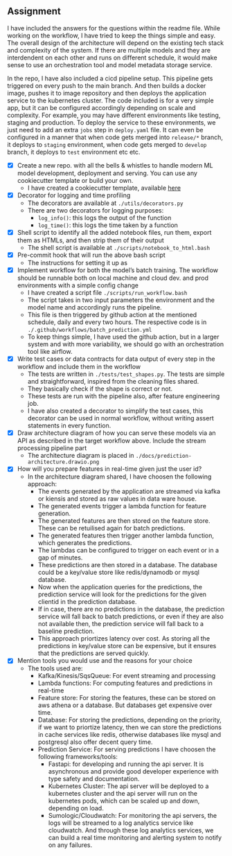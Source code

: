 ## Assignment

I have included the answers for the questions within the readme file. While working on the workflow, I have tried to keep the things simple and easy. The overall design of the architecture will depend on the existing tech stack and complexity of the system. If there are multiple models and they are interdendent on each other and runs on different schedule, it would make sense to use an orchestration tool and model metadata storage service.

In the repo, I have also included a cicd pipeline setup. This pipeline gets triggered on every push to the main branch. And then builds a docker image, pushes it to image repository and then deploys the application service to the kubernetes cluster. The code included is for a very simple app, but it can be configured accordingly depending on scale and complexity. For example, you may have different environments like testing, staging and production. To deploy the service to these environments, we just need to add an extra `jobs` step in `deploy.yaml` file. It can even be configured in a manner that when code gets merged into `release/*` branch, it deploys to `staging` environment, when code gets merged to `develop` branch, it deploys to `test` environment etc etc.

- [x] Create a new repo. with all the bells &amp; whistles to handle modern ML model development, deployment and serving. You can use any cookiecutter template or build your own.
    - I have created a cookiecutter template, available [here](https://github.com/mohit2152sharma/cookiecutter-ml)
- [x] Decorator for logging and time profiling
    - The decorators are available at `./utils/decorators.py`
    - There are two decorators for logging purposes:
        - `log_info()`: this logs the output of the function
        - `log_time()`: this logs the time taken by a function
- [x] Shell script to identify all the added notebook files, run them, export them as HTMLs, and then strip them of their output
    - The shell script is available at `./scripts/notebook_to_html.bash`
- [x] Pre-commit hook that will run the above bash script
    - The instructions for setting it up as 
- [x] Implement workflow for both the model’s batch training. The workflow should be runnable both on local machine and cloud dev. and prod environments with a simple config change
    - I have created a script file `./scripts/run_workflow.bash`
    - The script takes in two input parameters the environment and the model name and accordingly runs the pipeline.
    - This file is then triggered by github action at the mentioned schedule, daily and every two hours. The respective code is in `./.github/workflows/batch_prediction.yml`
    - To keep things simple, I have used the github action, but in a larger system and with more variability, we should go with an orchestration tool like airflow.
- [x] Write test cases or data contracts for data output of every step in the workflow and include them in the workflow
    - The tests are written in `./tests/test_shapes.py`. The tests are simple and straightforward, inspired from the cleaning files shared.
    - They basically check if the shape is correct or not.
    - These tests are run with the pipeline also, after feature engineering job.
    - I have also created a decorator to simplify the test cases, this decorator can be used in normal workflow, without writing assert statements in every function.
- [x] Draw architecture diagram of how you can serve these models via an API as described in the target workflow above. Include the stream processing pipeline part
    - The architecture diagram is placed in `./docs/prediction-architecture.drawio.png`
- [x] How will you prepare features in real-time given just the user id?
    - In the architecture diagram shared, I have choosen the following approach:
        - The events generated by the application are streamed via kafka or kiensis and stored as raw values in data ware house.
        - The generated events trigger a lambda function for feature generation.
        - The generated features are then stored on the feature store. These can be retuilised again for batch predictions.
        - The generated features then trigger another lambda function, which generates the predictions.
        - The lambdas can be configured to trigger on each event or in a gap of minutes.
        - These predictions are then stored in a database. The database could be a key/value store like redis/dynamodb or mysql database. 
        - Now when the application queries for the predictions, the prediction service will look for the predictions for the given clientid in the prediction database.
        - If in case, there are no predictions in the database, the prediction service will fall back to batch predictions, or even if they are also not available then, the prediction service will fall back to a baseline prediction.
        - This approach priortizes latency over cost. As storing all the predictions in key/value store can be expensive, but it ensures that the predictions are served quickly.  
- [x] Mention tools you would use and the reasons for your choice
    - The tools used are: 
        - Kafka/Kinesis/SqsQueue: For event streaming and processing
        - Lambda functions: For computing features and predictions in real-time 
        - Feature store: For storing the features, these can be stored on aws athena or a database. But databases get expensive over time. 
        - Database: For storing the predictions, depending on the priority, if we want to priortize latency, then we can store the predictions in cache services like redis, otherwise databases like mysql and postgresql also offer decent query time.
        - Prediction Service: For serving predictions I have choosen the following frameworks/tools:
            - Fastapi: for developing and running the api server. It is asynchronous and provide good developer experience with type safety and documentation.
            - Kubernetes Cluster: The api server will be deployed to a kubernetes cluster and the api server will run on the kubernetes pods, which can be scaled up and down, depending on load.
            - Sumologic/Cloudwatch: For monitoring the api servers, the logs will be streamed to a log analytics service like cloudwatch. And through these log analytics services, we can build a real time monitoring and alerting system to notify on any failures.


